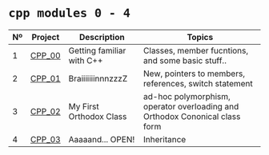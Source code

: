 # `cpp modules 0 - 4`

|  Nº | Project | Description | Topics |
|-----|---------|-------------|--------|
|  1  | [CPP_00](https://github.com/MatPizzolo/cpp-modules-0-4/tree/main/cpp-module-0) | Getting familiar with C++       | Classes, member fucntions, and some basic stuff.. |
|  2  | [CPP_01](https://github.com/MatPizzolo/cpp-modules-0-4/tree/main/cpp-module-1) | BraiiiiiiinnnzzzZ | New, pointers to members, references, switch statement	|
|  3  | [CPP_02](https://github.com/MatPizzolo/cpp-modules-0-4/tree/main/cpp-module-2) | My First Orthodox Class      | ad-hoc polymorphism, operator overloading and Orthodox Cononical class form |
|  4  | [CPP_03](https://github.com/MatPizzolo/cpp-modules-0-4/tree/main/cpp-module-3) | Aaaaand... OPEN!      | Inheritance |
